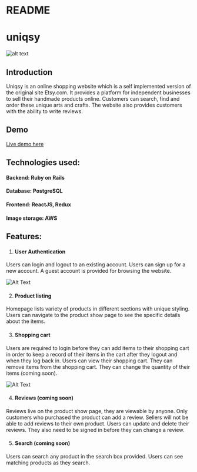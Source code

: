 # README

# uniqsy

![alt text](https://github.com/Sediqa-Fahimi/uniqsy/blob/main/app/assets/images/homepage.gif "Home page")



## Introduction

Uniqsy is an online shopping website which is a self implemented version of the original site Etsy.com. It provides a platform for independent businesses to sell their handmade products online. Customers can search, find and order these unique arts and crafts. The website also provides customers with the ability to write reviews.


## Demo

[Live demo here](https://uniqsy.herokuapp.com/#/)



## Technologies used:

#### Backend: Ruby on Rails
#### Database: PostgreSQL
#### Frontend: ReactJS, Redux
#### Image storage: AWS



## Features:

1. #### User Authentication
Users can login and logout to an existing account. Users can sign up for a new account. A guest account is provided for browsing the website. 

![Alt Text](https://github.com/Sediqa-Fahimi/uniqsy/blob/main/app/assets/images/userauth.gif)



2. #### Product listing

Homepage lists variety of products in different sections with unique styling. Users can navigate to the product show page to see the specific details about the items. 


3. #### Shopping cart

Users are required to login before they can add items to their shopping cart in order to keep a record of their items in the cart after they logout and when they log back in. Users can view their shopping cart. They can remove items from the shopping cart. They can change the quantity of their items (coming soon). 

![Alt Text](https://github.com/Sediqa-Fahimi/uniqsy/blob/main/app/assets/images/shoppingcart.gif)


4. #### Reviews (coming soon)
Reviews live on the product show page, they are viewable by anyone. Only customers who purchased the product can add a review. Sellers will not be able to add reviews to their own product. Users can update and delete their reviews. They also need to be signed in before they can change a review.


5. #### Search (coming soon)
Users can search any product in the search box provided. Users can see matching products as they search. 
